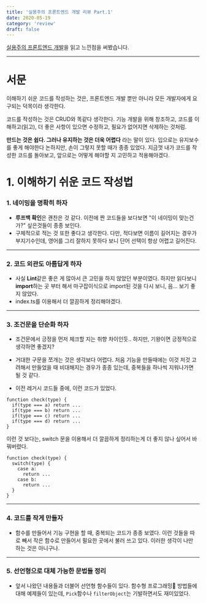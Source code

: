 ```yaml
---
title: '실용주의 프론트엔드 개발 리뷰 Part.1'
date: 2020-05-19
category: 'review'
draft: false
---
```


[실용주의 프론트엔드 개발](https://peter-cho.gitbook.io/book/)을 읽고 느낀점을 써봤습니다.

---

<h1>서문</h1>

이해하기 쉬운 코드를 작성하는 것은, 프론트엔드 개발 뿐만 아니라 모든 개발자에게 요구되는 덕목이라 생각한다.

코드를 작성하는 것은 CRUD와 똑같다 생각한다. 기능 개발을 위해 창조하고, 코드를 이해하고(읽고), 더 좋은 사항이 있으면 수정하고, 필요가 없어지면 삭제하는 것처럼.

<strong>만드는 것은 쉽다. 그러나 유지하는 것은 더욱 어렵다</strong> 라는 말이 있다.
입으로는 유지보수를 좋게 해야한다 논하지만, 손이 그렇지 못할 때가 종종 있었다.
지금껏 내가 코드를 작성한 코드를 돌아보고, 앞으로는 어떻게 해야할 지 고민하고 적용해야겠다.

<h1>1. 이해하기 쉬운 코드 작성법</h1>

### 1. 네이밍을 명확히 하자

- <strong>루프백 확인</strong>은 괜찬은 것 같다. 이전에 짠 코드들을 보다보면 "이 네이밍이 맞는건가?" 싶은것들이 종종 보인다.
- 구체적으로 적는 것 또한 좋다고 생각한다. 다만, 적다보면 이름이 길어지는 경우가 부지기수인데, 영어를 그리 잘하지 못하다 보니 단어 선택이 항상 어렵고 길어진다.

---

### 2. 코드 외관도 아름답게 하자

- 사실 <b>Lint</b>같은 좋은 게 많아서 큰 고민을 하지 않았던 부분이였다. 하지만 읽다보니 <strong>import</strong>하는 곳 부터 해서 마구잡이식으로 import된 것을 다시 보니, 음... 보기 좋지 않았다.
- index.ts를 이용해서 더 깔끔하게 정리해야겠다.

---

### 3. 조건문을 단순화 하자

- 조건문에서 긍정을 먼저 체크할 지는 취향 차이인듯.. 하지만, 기왕이면 긍정적으로 생각하면 좋겠지?
- 거대한 구문을 쪼개는 것은 생각보다 어렵다. 처음 기능을 만들때에는 이것 저것 고려해서 만들었을 때 비대해지는 경우가 종종 있는데, 중복들을 하나씩 지워나가면 될 것 같다.

- 이전 레거시 코드들 중에, 이런 코드가 있었다.

```
function check(type) {
  if(type === a) return ...
  if(type === b) return ...
  if(type === c) return ...
  if(type === d) return ...
}
```

이런 것 보다는, switch 문을 이용해서 더 깔끔하게 정리하는게 더 좋지 않나 싶어서 바꿔버렸다.

```
function check(type) {
  switch(type) {
    case a:
      return ...
    case b:
      return ...
  }
}
```

---

### 4. 코드를 작게 만들자

- 함수를 만들어서 기능 구현을 할 때, 중복되는 코드가 종종 보였다. 이런 것들을 따로 빼서 작은 함수로 만들어서 필요한 곳에서 불러 쓰고 있다. 이러한 생각이 나만 하는 것은 아니구나.

---

### 5. 선언형으로 대체 가능한 문법들 정리

- 앞서 나왔던 내용들과 더불어 선언형 함수들이 있다. 함수형 프로그래밍 방법들에 대해 예제들이 있는데, <code>Pick</code>함수나 <code>filterObject</code>는 기발하면서도 재미있었다.
